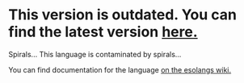 # This version is outdated. You can find the latest version [here.](https://github.com/ZeroPlayerRodent/Uzumaki-Flex)

Spirals... This language is contaminated by spirals...

You can find documentation for the language [on the esolangs wiki.](https://esolangs.org/wiki/Uzumaki)
